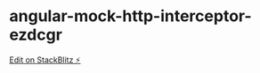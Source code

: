 # angular-mock-http-interceptor-ezdcgr

[Edit on StackBlitz ⚡️](https://stackblitz.com/edit/angular-mock-http-interceptor-ezdcgr)